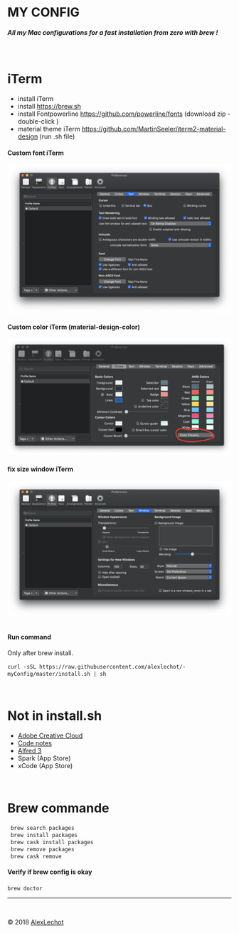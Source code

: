 # MY CONFIG

##### All my Mac configurations for a fast installation from zero with brew ! 
<br>

# iTerm

- install iTerm
- install  https://brew.sh
- install Fontpowerline https://github.com/powerline/fonts (download zip - double-click )
- material theme iTerm https://github.com/MartinSeeler/iterm2-material-design (run .sh file)


#### Custom font iTerm
![alt text](img/iterm_font-Custom.png "Logo Title Text 1")

#### Custom color iTerm (material-design-color)
![alt text](img/iterm-color.png "Logo Title Text 1")

#### fix size window iTerm
![alt text](img/window-size.png "Logo Title Text 1")  
<br />

#### Run command 
Only after brew install.

```
curl -sSL https://raw.githubusercontent.com/alexlechot/-myConfig/master/install.sh | sh
```
<br>

# Not in install.sh

- [Adobe Creative Cloud](https://www.adobe.com/ch_fr/creativecloud/desktop-app.html)
- [Code notes](https://electronjs.org/apps/code-notes)
- [Alfred 3](https://www.alfredapp.com/) 
- Spark (App Store) 
- xCode (App Store)

<br>

# Brew commande
```
 brew search packages
 brew install packages
 brew cask install packages
 brew remove packages
 brew cask remove 
```
#### Verify if brew config is okay
`brew doctor`


<hr>
<br>

&copy; 2018 [AlexLechot](http://alexlechot.ch)